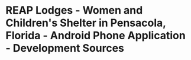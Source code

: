 # REAP Lodges - Women and Children's Shelter in Pensacola, Florida - Android Phone Application - Development Sources


